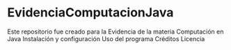 # EvidenciaComputacionJava
Este repositorio fue creado para la Evidencia de la materia Computación en Java 
Instalación y configuración
Uso del programa
Créditos
Licencia
